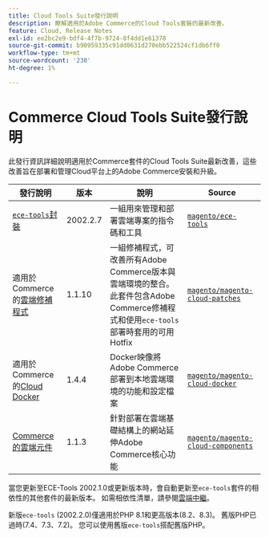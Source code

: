 ```yaml
---
title: Cloud Tools Suite發行說明
description: 瞭解適用於Adobe Commerce的Cloud Tools套裝的最新改善。
feature: Cloud, Release Notes
exl-id: ee2bc2e9-bdf4-4f7b-9724-8f4dd1e61378
source-git-commit: b90959335c91dd0631d270ebb522524cf1db6ff0
workflow-type: tm+mt
source-wordcount: '230'
ht-degree: 1%

---
```


# Commerce Cloud Tools Suite發行說明

此發行資訊詳細說明適用於Commerce套件的Cloud Tools Suite最新改善，這些改善旨在部署和管理Cloud平台上的Adobe Commerce安裝和升級。

| 發行說明 | 版本 | 說明 | Source |
| ----------------- |----------| ---------------------------------------- | --------------------------- |
| [`ece-tools`封裝](ece-tools-package.md) | 2002.2.7 | 一組用來管理和部署雲端專案的指令碼和工具 | [`magento/ece-tools`](https://github.com/magento/ece-tools/tree/2002.2.7) |
| 適用於Commerce的[雲端修補程式](cloud-patches.md) | 1.1.10 | 一組修補程式，可改善所有Adobe Commerce版本與雲端環境的整合。 此套件包含Adobe Commerce修補程式和使用`ece-tools`部署時套用的可用Hotfix | [`magento/magento-cloud-patches`](https://github.com/magento/magento-cloud-patches/tree/1.1.10) |
| 適用於Commerce的[Cloud Docker](cloud-docker.md) | 1.4.4 | Docker映像將Adobe Commerce部署到本地雲端環境的功能和設定檔案 | [`magento/magento-cloud-docker`](https://github.com/magento/magento-cloud-docker/tree/1.4.4) |
| [Commerce的雲端元件](cloud-components.md) | 1.1.3 | 針對部署在雲端基礎結構上的網站延伸Adobe Commerce核心功能 | [`magento/magento-cloud-components`](https://github.com/magento/magento-cloud-components/tree/1.1.3) |

當您更新至ECE-Tools 2002.1.0或更新版本時，會自動更新至`ece-tools`套件的相依性的其他套件的最新版本。 如需相依性清單，請參閱[雲端中繼](../development/overview.md#cloud-metapackage)。

新版`ece-tools` (2002.2.0)僅適用於PHP 8.1和更高版本(8.2、8.3)。 舊版PHP已過時(7.4、7.3、7.2)。 您可以使用舊版`ece-tools`搭配舊版PHP。
